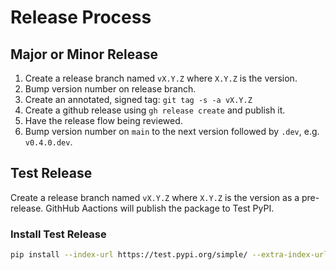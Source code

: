# Release Process

## Major or Minor Release

1. Create a release branch named `vX.Y.Z` where `X.Y.Z` is the version.
2. Bump version number on release branch.
3. Create an annotated, signed tag: `git tag -s -a vX.Y.Z`
4. Create a github release using `gh release create` and publish it.
5. Have the release flow being reviewed.
7. Bump version number on `main` to the next version followed by `.dev`, e.g. `v0.4.0.dev`.

## Test Release
Create a release branch named `vX.Y.Z` where `X.Y.Z` is the version as a pre-release.
GithHub Aactions will publish the package to Test PyPI.

### Install Test Release

```bash
pip install --index-url https://test.pypi.org/simple/ --extra-index-url https://pypi.org/simple/ kagura-ai
```
